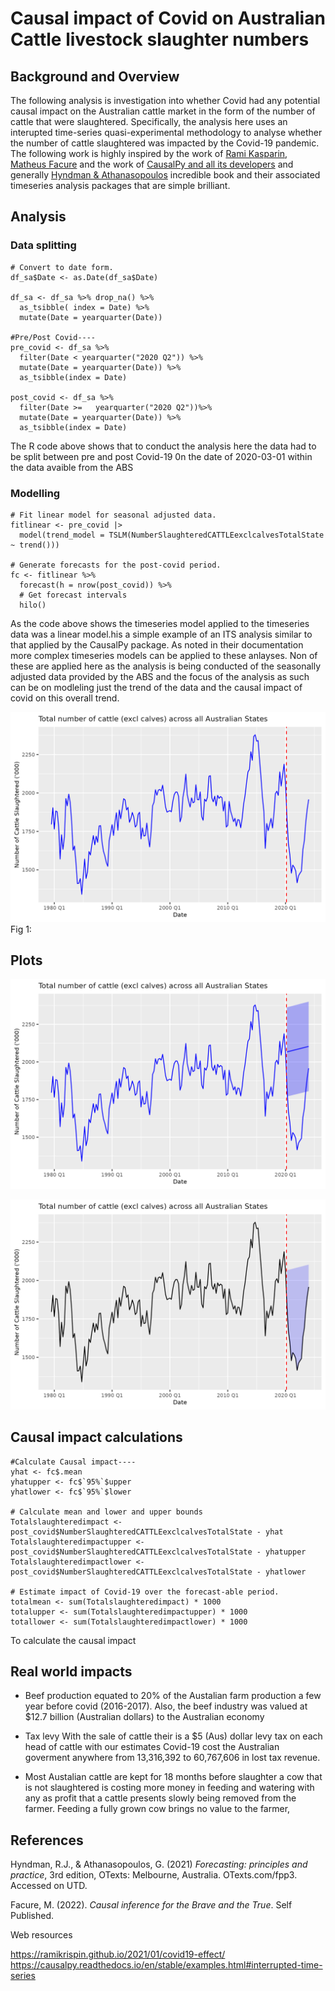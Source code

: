 # Causal impact of Covid on Australian Cattle livestock slaughter numbers

## Background and Overview
The following analysis is investigation into whether Covid had any potential causal impact on the Australian cattle market in the form of the number of cattle that were slaughtered. Specifically, the analysis here uses an interupted time-series quasi-experimental methodology to analyse whether the number of cattle slaughtered was impacted by the Covid-19 pandemic. The following work is highly inspired by the work of [Rami Kasparin](https://ramikrispin.github.io/2021/01/covid19-effect/), [Matheus Facure](https://matheusfacure.github.io/python-causality-handbook/landing-page.html) and the work of [CausalPy and all its developers](https://causalpy.readthedocs.io/en/stable/examples.html#interrupted-time-series) and generally [Hyndman & Athanasopoulos](https://otexts.com/fpp3/) incredible book and their associated timeseries analysis packages that are simple brilliant.

## Analysis

### Data splitting
```{r}
# Convert to date form.
df_sa$Date <- as.Date(df_sa$Date) 

df_sa <- df_sa %>% drop_na() %>% 
  as_tsibble( index = Date) %>% 
  mutate(Date = yearquarter(Date)) 

#Pre/Post Covid----
pre_covid <- df_sa %>%
  filter(Date < yearquarter("2020 Q2")) %>%
  mutate(Date = yearquarter(Date)) %>%
  as_tsibble(index = Date)

post_covid <- df_sa %>%
  filter(Date >=   yearquarter("2020 Q2"))%>%
  mutate(Date = yearquarter(Date)) %>%
  as_tsibble(index = Date)
```
The R code above shows that to conduct the analysis here the data had to be split between pre and post Covid-19 0n the date of 2020-03-01 within the data avaible from the ABS

### Modelling

```
# Fit linear model for seasonal adjusted data.
fitlinear <- pre_covid |>
  model(trend_model = TSLM(NumberSlaughteredCATTLEexclcalvesTotalState ~ trend()))

# Generate forecasts for the post-covid period.
fc <- fitlinear %>%
  forecast(h = nrow(post_covid)) %>%
  # Get forecast intervals
  hilo()

```
As the code above shows the timeseries model applied to the timeseries data was a linear model.his a simple example of an ITS analysis similar to that applied by the CausalPy package. As noted in their documentation more complex timeseries models can be applied to these anlayses. Non of these are applied here as the analysis is being conducted of the seasonally adjusted data provided by the ABS and the focus of the analysis as such can be on modleling just the trend of the data and the causal impact of covid on this overall trend.  

![x](https://github.com/HPCurtis/causalcovidcattle/blob/main/img/timeseries.png?raw=true)
Fig 1: 

## Plots

![a](https://github.com/HPCurtis/causalcovidcattle/blob/main/img/linearforecast.png?raw=true)

![t](https://github.com/HPCurtis/causalcovidcattle/blob/main/img/causal_impact.png?raw=true)

## Causal impact calculations
```
#Calculate Causal impact----
yhat <- fc$.mean
yhatupper <- fc$`95%`$upper
yhatlower <- fc$`95%`$lower

# Calculate mean and lower and upper bounds
Totalslaughteredimpact <- post_covid$NumberSlaughteredCATTLEexclcalvesTotalState - yhat 
Totalslaughteredimpactupper <- post_covid$NumberSlaughteredCATTLEexclcalvesTotalState - yhatupper 
Totalslaughteredimpactlower <- post_covid$NumberSlaughteredCATTLEexclcalvesTotalState - yhatlower

# Estimate impact of Covid-19 over the forecast-able period.
totalmean <- sum(Totalslaughteredimpact) * 1000
totalupper <- sum(Totalslaughteredimpactupper) * 1000
totallower <- sum(Totalslaughteredimpactlower) * 1000
```

To calculate the causal impact 


## Real world impacts

-  Beef production equated to 20% of the Austalian farm production a few year before covid (2016-2017). Also, the beef industry was valued at $12.7 billion (Australian dollars) to the Australian economy 

- Tax levy 
With the sale of cattle their is a $5 (Aus) dollar levy tax on each head of cattle with our estimates Covid-19 cost the Australian goverment anywhere from 13,316,392 to 60,767,606 in lost tax revenue.

- Most Austalian cattle are kept for 18 months before slaughter a cow that is not slaughtered is costing more money in feeding and watering with any as profit that a cattle presents slowly being removed from the farmer. Feeding a fully grown cow brings no value to the farmer, 

## References

Hyndman, R.J., & Athanasopoulos, G. (2021) *Forecasting: principles and practice*, 3rd edition, OTexts: Melbourne, Australia. OTexts.com/fpp3. Accessed on UTD.

Facure, M. (2022). *Causal inference for the Brave and the True*. Self Published.

Web resources

https://ramikrispin.github.io/2021/01/covid19-effect/
https://causalpy.readthedocs.io/en/stable/examples.html#interrupted-time-series
